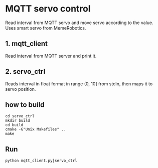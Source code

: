 # MQTT servo control

Read interval from MQTT servo and move servo according to the value.
Uses smart servo from MemeRobotics.

## 1. mqtt_client

Read interval from MQTT server and print it.

## 2. servo_ctrl

Reads interval in float format in range (0, 10] from stdin, then maps it to servo position.

## how to build

```SHELL
cd servo_ctrl
mkdir build
cd build
cmake -G"Unix Makefiles" ..
make
```

## Run

```SHELL
python mqtt_client.py|servo_ctrl
```
